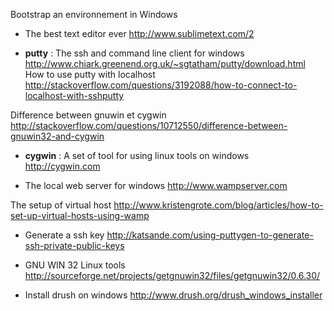 Bootstrap an environnement in Windows 

* The best text editor ever
http://www.sublimetext.com/2

* **putty** : The ssh and command line client for windows   
http://www.chiark.greenend.org.uk/~sgtatham/putty/download.html   
How to use putty with localhost      
http://stackoverflow.com/questions/3192088/how-to-connect-to-localhost-with-sshputty

Difference between gnuwin et cygwin    
http://stackoverflow.com/questions/10712550/difference-between-gnuwin32-and-cygwin

* **cygwin** : A set of tool for using linux tools on windows   
http://cygwin.com

* The local web server for windows
http://www.wampserver.com

The setup of virtual host
http://www.kristengrote.com/blog/articles/how-to-set-up-virtual-hosts-using-wamp

* Generate a ssh key
http://katsande.com/using-puttygen-to-generate-ssh-private-public-keys

* GNU WIN 32 Linux tools
http://sourceforge.net/projects/getgnuwin32/files/getgnuwin32/0.6.30/

* Install drush on windows
http://www.drush.org/drush_windows_installer